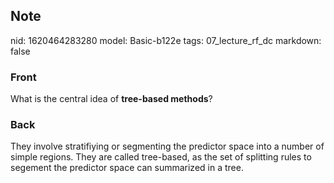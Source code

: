 ## Note
nid: 1620464283280
model: Basic-b122e
tags: 07_lecture_rf_dc
markdown: false

### Front
What is the central idea of <b>tree-based methods</b>?

### Back
They involve stratifiying or segmenting the predictor space into a 
number of simple regions. They are called tree-based, as the set of 
splitting rules to segement the predictor space can summarized in a 
tree.
